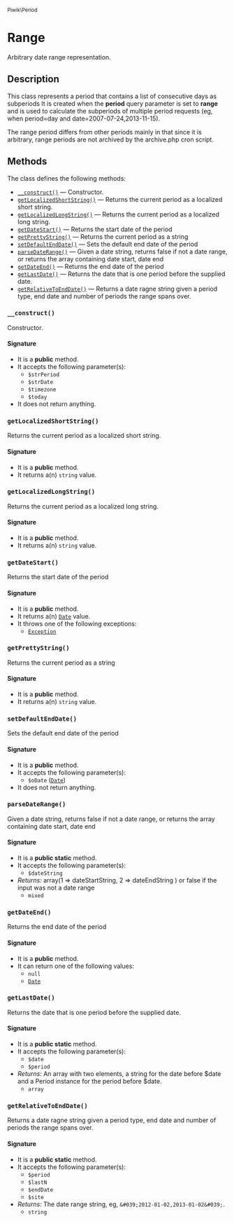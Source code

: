 <small>Piwik\Period</small>

Range
=====

Arbitrary date range representation.

Description
-----------

This class represents a period that contains a list of consecutive days as subperiods
It is created when the **period** query parameter is set to **range** and is used
to calculate the subperiods of multiple period requests (eg, when period=day and
date=2007-07-24,2013-11-15).

The range period differs from other periods mainly in that since it is arbitrary,
range periods are not archived by the archive.php cron script.


Methods
-------

The class defines the following methods:

- [`__construct()`](#__construct) &mdash; Constructor.
- [`getLocalizedShortString()`](#getLocalizedShortString) &mdash; Returns the current period as a localized short string.
- [`getLocalizedLongString()`](#getLocalizedLongString) &mdash; Returns the current period as a localized long string.
- [`getDateStart()`](#getDateStart) &mdash; Returns the start date of the period
- [`getPrettyString()`](#getPrettyString) &mdash; Returns the current period as a string
- [`setDefaultEndDate()`](#setDefaultEndDate) &mdash; Sets the default end date of the period
- [`parseDateRange()`](#parseDateRange) &mdash; Given a date string, returns false if not a date range, or returns the array containing date start, date end
- [`getDateEnd()`](#getDateEnd) &mdash; Returns the end date of the period
- [`getLastDate()`](#getLastDate) &mdash; Returns the date that is one period before the supplied date.
- [`getRelativeToEndDate()`](#getRelativeToEndDate) &mdash; Returns a date ragne string given a period type, end date and number of periods the range spans over.

<a name="__construct" id="__construct"></a>
### `__construct()`

Constructor.

#### Signature

- It is a **public** method.
- It accepts the following parameter(s):
    - `$strPeriod`
    - `$strDate`
    - `$timezone`
    - `$today`
- It does not return anything.

<a name="getlocalizedshortstring" id="getlocalizedshortstring"></a>
### `getLocalizedShortString()`

Returns the current period as a localized short string.

#### Signature

- It is a **public** method.
- It returns a(n) `string` value.

<a name="getlocalizedlongstring" id="getlocalizedlongstring"></a>
### `getLocalizedLongString()`

Returns the current period as a localized long string.

#### Signature

- It is a **public** method.
- It returns a(n) `string` value.

<a name="getdatestart" id="getdatestart"></a>
### `getDateStart()`

Returns the start date of the period

#### Signature

- It is a **public** method.
- It returns a(n) [`Date`](../../Piwik/Date.md) value.
- It throws one of the following exceptions:
    - [`Exception`](http://php.net/class.Exception)

<a name="getprettystring" id="getprettystring"></a>
### `getPrettyString()`

Returns the current period as a string

#### Signature

- It is a **public** method.
- It returns a(n) `string` value.

<a name="setdefaultenddate" id="setdefaultenddate"></a>
### `setDefaultEndDate()`

Sets the default end date of the period

#### Signature

- It is a **public** method.
- It accepts the following parameter(s):
    - `$oDate` ([`Date`](../../Piwik/Date.md))
- It does not return anything.

<a name="parsedaterange" id="parsedaterange"></a>
### `parseDateRange()`

Given a date string, returns false if not a date range, or returns the array containing date start, date end

#### Signature

- It is a **public static** method.
- It accepts the following parameter(s):
    - `$dateString`
- _Returns:_ array(1 =&gt; dateStartString, 2 =&gt; dateEndString ) or false if the input was not a date range
    - `mixed`

<a name="getdateend" id="getdateend"></a>
### `getDateEnd()`

Returns the end date of the period

#### Signature

- It is a **public** method.
- It can return one of the following values:
    - `null`
    - [`Date`](../../Piwik/Date.md)

<a name="getlastdate" id="getlastdate"></a>
### `getLastDate()`

Returns the date that is one period before the supplied date.

#### Signature

- It is a **public static** method.
- It accepts the following parameter(s):
    - `$date`
    - `$period`
- _Returns:_ An array with two elements, a string for the date before $date and a Period instance for the period before $date.
    - `array`

<a name="getrelativetoenddate" id="getrelativetoenddate"></a>
### `getRelativeToEndDate()`

Returns a date ragne string given a period type, end date and number of periods the range spans over.

#### Signature

- It is a **public static** method.
- It accepts the following parameter(s):
    - `$period`
    - `$lastN`
    - `$endDate`
    - `$site`
- _Returns:_ The date range string, eg, `&#039;2012-01-02,2013-01-02&#039;`.
    - `string`

